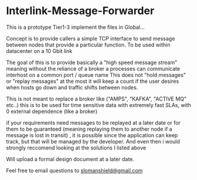 # Interlink-Message-Forwarder
This is a prototype Tier1-3 implement the files in Global...

Concept is to provide callers a simple TCP interface to send message between nodes that provide a particular function. To be used within datacenter on a 10 Gbit link

The goal of this is to provide basically a "high speed message stream" meaning without the reliance of a broker a processes can communicate interhost on a common port / queue name
This does not "hold messages" or "replay messages" at the most it will keep a count if the user desires when hosts go down and traffic shifts between nodes.

This is not meant to replace a broker like ("AMPS", "KAFKA", "ACTIVE MQ" etc..) this is to be used for time sensitive data with extremely fast SLAs, with 0 external dependence (like a broker)

if your requirements need messages to be replayed at a later date or for them to be guaranteed (meaning replaying them to another node if a message is lost in transit) , 
it is possible since the application can keep track, but that will be managed by the developer. And even then i would strongly reccomend looking at the solutions I listed above

Will upload a formal design document at a later date.

Feel free to email questions to slomanshield@gmail.com
